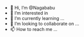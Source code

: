 - 👋 Hi, I’m @Nagababu
- 👀 I’m interested in 
- 🌱 I’m currently learning ...
- 💞️ I’m looking to collaborate on ...
- 📫 How to reach me ...

<!---
Nagababupoda/Nagababupoda is a ✨ special ✨ repository because its `README.md` (this file) appears on your GitHub profile.
You can click the Preview link to take a look at your changes.
--->

